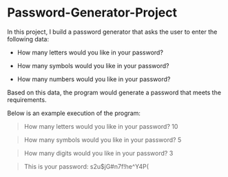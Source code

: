 # Password-Generator-Project
In this project, I build a password generator that asks the user to enter the following data: 

- How many letters would you like in your password? 

- How many symbols would you like in your password? 

- How many numbers would you like in your password? 

 
Based on this data, the program would generate a password that meets the requirements. 

 
Below is an example execution of the program: 

> How many letters would you like in your password? 10 

> How many symbols would you like in your password? 5 

> How many digits would you like in your password? 3 

> This is your password: s2u$jG#n7f!he^Y4P( 
